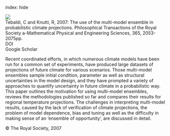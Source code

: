 index: hide

<div class="Citation">
    <div class="Citation-thumb CitationThumb-linked"  data-href="https://doi.org/10.1098/rsta.2007.2076">
      <img src="https://static.claimspace.cloud/climate-study-static/refs/thumbs/9/Tebaldi_and_Knutti_2007-thumb.png" />
    </div>

  <div class="Citation-body">
    <div class="Citation-text">Tebaldi, C and Knutti, R, 2007: The use of the multi-model ensemble in probabilistic climate projections. <span class="Article-journal">Philosophical Transactions of the Royal Society a-Mathematical Physical and Engineering Sciences, </span><span class="Article-volume">365, </span>2053-2075pp.</div>
    <div class="Citation-links">
      <div class="CitationLink" data-href="https://doi.org/10.1098/rsta.2007.2076">
        <div class="CitationLink-icon CitationLink-Doi"></div>
        <div class="CitationLink-text">DOI</div>
      </div>
      <div class="CitationLink" data-href="https://scholar.google.com/scholar?q=10.1098/rsta.2007.2076">
        <div class="CitationLink-icon CitationLink-Scholar"></div>
        <div class="CitationLink-text">Google Scholar</div>
      </div>
    </div>
  </div>
</div>

Recent coordinated efforts, in which numerous climate models have been run for a common set of experiments, have produced large datasets of projections of future climate for various scenarios. Those multi-model ensembles sample initial condition, parameter as well as structural uncertainties in the model design, and they have prompted a variety of approaches to quantify uncertainty in future climate in a probabilistic way. This paper outlines the motivation for using multi-model ensembles, reviews the methodologies published so far and compares their results for regional temperature projections. The challenges in interpreting multi-model results, caused by the lack of verification of climate projections, the problem of model dependence, bias and tuning as well as the difficulty in making sense of an ‘ensemble of opportunity’, are discussed in detail.

<div class="Citation-copy">
&copy; The Royal Society, 2007
</div>